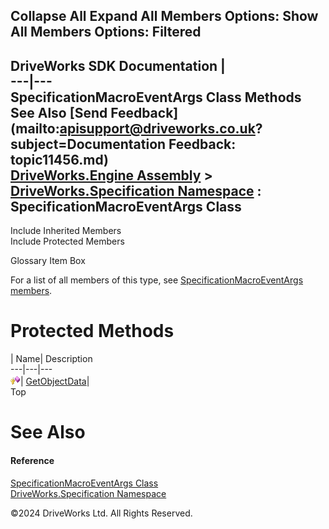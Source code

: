        

 Collapse All Expand All  Members Options: Show All  Members Options: Filtered   
---  
DriveWorks SDK Documentation  |   
---|---  
SpecificationMacroEventArgs Class Methods   
See Also [Send Feedback](mailto:apisupport@driveworks.co.uk?subject=Documentation Feedback: topic11456.md)  
[DriveWorks.Engine Assembly](topic2156.md) > [DriveWorks.Specification Namespace](topic10764.md) : SpecificationMacroEventArgs Class  
---  
  
Include Inherited Members    
Include Protected Members    


Glossary Item Box

For a list of all members of this type, see [SpecificationMacroEventArgs members](topic11457.md).

# Protected Methods

| Name| Description  
---|---|---  
![Protected Method](dotnetimages/protectedMethod.gif)| [GetObjectData](topic11465.md)|   
Top

# See Also

#### Reference

[SpecificationMacroEventArgs Class](topic11456.md)   
[DriveWorks.Specification Namespace](topic10764.md)

©2024 DriveWorks Ltd. All Rights Reserved.
